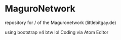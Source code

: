 # MaguroNetwork
repository for / of the Maguronetwork (littlebitgay.de)

using bootstrap v4 btw lol
Coding via Atom Editor
